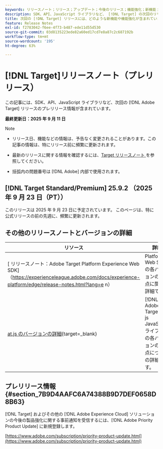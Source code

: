 ```yaml
---
keywords: リリースノート；リリース；アップデート；今後のリリース；機能強化；新機能；修正；アップデート；プレリリース；早期アクセス
description: SDK、API、JavaScript ライブラリなど、 [!DNL Target] の次回のリリースに含まれている新機能、機能強化および修正について説明します。
title: 次回の [!DNL Target] リリースには、どのような新機能や機能強化が含まれていますか？
feature: Release Notes
exl-id: f2783042-f6ee-4f73-b487-ede11d55d530
source-git-commit: 03d8135223ede82a60ed17cd7e8a87c2c687192b
workflow-type: tm+mt
source-wordcount: '195'
ht-degree: 63%

---
```


# [!DNL Target]リリースノート（プレリリース）

この記事には、SDK、API、JavaScript ライブラリなど、次回の [!DNL Adobe Target] リリースのプレリリース情報が含まれています。

**最終更新日：2025 年 9 月 11 日**

>[!NOTE]
>
>* リリース日、機能などの情報は、予告なく変更されることがあります。この記事の情報は、特にリリース前に頻繁に更新されます。
>
>* 最新のリリースに関する情報を確認するには、[Target リリースノート ](release-notes.md) を参照してください。
>
>* 括弧内の問題番号は [!DNL Adobe] 内部で使用されます。

## [!DNL Target Standard/Premium] 25.9.2 （2025 年 9 月 23 日（PT））

このリリースは 2025 年 9 月 23 日に予定されています。 このページは、特に公式リリースの前の先週に、頻繁に更新されます。

## その他のリリースノートとバージョンの詳細

| リソース | 詳細 |
|--- |--- |
| [ リリースノート：Adobe Target Platform Experience Web SDK] （https://experienceleague.adobe.com/docs/experience-platform/edge/release-notes.html?lang=e n） | Platform Web SDK の各バージョンの変更点に関する詳細です。 |
| [at.js のバージョンの詳細](https://experienceleague.adobe.com/docs/target-dev/developer/client-side/at-js-implementation/target-atjs-versions.html?lang=ja){target=_blank} | [!DNL Adobe Target] at. js JavaScript ライブラリの各バージョンの変更点についての詳細です。 |

## プレリリース情報 {#section_7B9D4AAFC6A74388B9D7DEF0658D8B63}

[!DNL Target] およびその他の [!DNL Adobe Experience Cloud] ソリューションの今後の製品強化に関する事前通知を受信するには、[!DNL Adobe Priority Product Update] に新規登録します。

[https://www.adobe.com/subscription/priority-product-update.html](https://www.adobe.com/subscription/priority-product-update.html)
